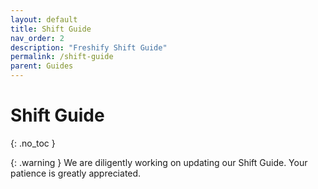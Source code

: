 ```yaml
---
layout: default
title: Shift Guide
nav_order: 2
description: "Freshify Shift Guide"
permalink: /shift-guide
parent: Guides
---
```


# Shift Guide
{: .no_toc }

{: .warning }
We are diligently working on updating our Shift Guide. Your patience is greatly appreciated.

